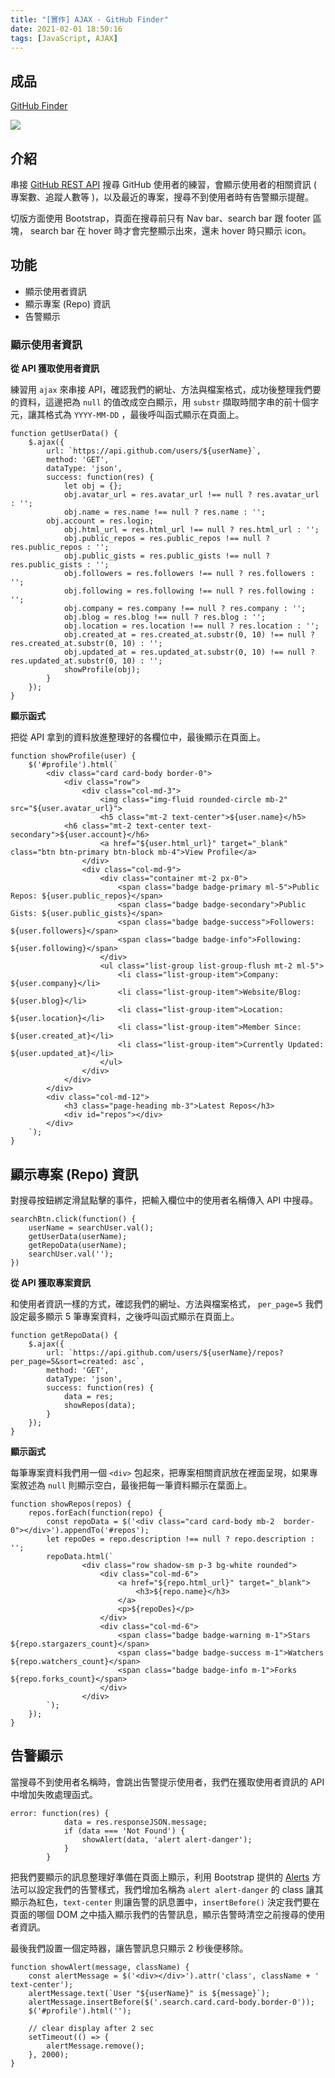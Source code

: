```yaml
---
title: "[實作] AJAX - GitHub Finder"
date: 2021-02-01 18:50:16
tags: [JavaScript, AJAX]
---
```

## 成品

[GitHub Finder](https://mjeddie.github.io/JavaScript-Projects/Github_Finder/index.html)

![](https://i.imgur.com/hzdnvFR.png)

## 介紹

串接 [GitHub REST API](https://docs.github.com/en/rest) 搜尋 GitHub 使用者的練習，會顯示使用者的相關資訊 ( 專案數、追蹤人數等 )，以及最近的專案，搜尋不到使用者時有告警顯示提醒。
<!-- more -->
切版方面使用 Bootstrap，頁面在搜尋前只有 Nav bar、search bar 跟 footer 區塊， search bar 在 hover 時才會完整顯示出來，還未 hover 時只顯示 icon。

## 功能

* 顯示使用者資訊
* 顯示專案 (Repo) 資訊
* 告警顯示


### 顯示使用者資訊

**從 API 獲取使用者資訊**

練習用 `ajax` 來串接 API，確認我們的網址、方法與檔案格式，成功後整理我們要的資料，這邊把為 `null` 的值改成空白顯示，用 `substr` 擷取時間字串的前十個字元，讓其格式為 `YYYY-MM-DD` ，最後呼叫函式顯示在頁面上。

```javascript=
function getUserData() {
    $.ajax({
        url: `https://api.github.com/users/${userName}`,
        method: 'GET',
        dataType: 'json',
        success: function(res) {
            let obj = {};
            obj.avatar_url = res.avatar_url !== null ? res.avatar_url : '';
            obj.name = res.name !== null ? res.name : '';
	    obj.account = res.login;
            obj.html_url = res.html_url !== null ? res.html_url : '';
            obj.public_repos = res.public_repos !== null ? res.public_repos : '';
            obj.public_gists = res.public_gists !== null ? res.public_gists : '';
            obj.followers = res.followers !== null ? res.followers : '';
            obj.following = res.following !== null ? res.following : '';
            obj.company = res.company !== null ? res.company : '';
            obj.blog = res.blog !== null ? res.blog : '';
            obj.location = res.location !== null ? res.location : '';
            obj.created_at = res.created_at.substr(0, 10) !== null ? res.created_at.substr(0, 10) : '';
            obj.updated_at = res.updated_at.substr(0, 10) !== null ? res.updated_at.substr(0, 10) : '';
            showProfile(obj);
        }
    });
}
```

**顯示函式**

把從 API 拿到的資料放進整理好的各欄位中，最後顯示在頁面上。

```javascript=
function showProfile(user) {
    $('#profile').html(`
        <div class="card card-body border-0">
            <div class="row">
                <div class="col-md-3">
                    <img class="img-fluid rounded-circle mb-2" src="${user.avatar_url}">
                    <h5 class="mt-2 text-center">${user.name}</h5>
 		    <h6 class="mt-2 text-center text-secondary">${user.account}</h6>
                    <a href="${user.html_url}" target="_blank" class="btn btn-primary btn-block mb-4">View Profile</a>
                </div>
                <div class="col-md-9">
                    <div class="container mt-2 px-0">
                        <span class="badge badge-primary ml-5">Public Repos: ${user.public_repos}</span>
                        <span class="badge badge-secondary">Public Gists: ${user.public_gists}</span>
                        <span class="badge badge-success">Followers: ${user.followers}</span>
                        <span class="badge badge-info">Following: ${user.following}</span>
                    </div>
                    <ul class="list-group list-group-flush mt-2 ml-5">
                        <li class="list-group-item">Company: ${user.company}</li>
                        <li class="list-group-item">Website/Blog: ${user.blog}</li>
                        <li class="list-group-item">Location: ${user.location}</li>
                        <li class="list-group-item">Member Since: ${user.created_at}</li>
                        <li class="list-group-item">Currently Updated: ${user.updated_at}</li>
                    </ul>
                </div>
            </div>
        </div>
        <div class="col-md-12">
            <h3 class="page-heading mb-3">Latest Repos</h3>
            <div id="repos"></div>
        </div>
    `);
}
```

## 顯示專案 (Repo) 資訊

對搜尋按鈕綁定滑鼠點擊的事件，把輸入欄位中的使用者名稱傳入 API 中搜尋。

```javascript=
searchBtn.click(function() {
    userName = searchUser.val();
    getUserData(userName);
    getRepoData(userName);
    searchUser.val('');
})
```

**從 API 獲取專案資訊**

和使用者資訊一樣的方式，確認我們的網址、方法與檔案格式， `per_page=5` 我們設定最多顯示 5 筆專案資料，之後呼叫函式顯示在頁面上。

```javascript=
function getRepoData() {
    $.ajax({
        url: `https://api.github.com/users/${userName}/repos?per_page=5&sort=created: asc`,
        method: 'GET',
        dataType: 'json',
        success: function(res) {
            data = res;
            showRepos(data);
        }
    });
}
```

**顯示函式**

每筆專案資料我們用一個 `<div>` 包起來，把專案相關資訊放在裡面呈現，如果專案敘述為 `null` 則顯示空白，最後把每一筆資料顯示在葉面上。

```javascript=
function showRepos(repos) {
    repos.forEach(function(repo) {
        const repoData = $('<div class="card card-body mb-2  border-0"></div>').appendTo('#repos');
        let repoDes = repo.description !== null ? repo.description : '';
        repoData.html(`
                <div class="row shadow-sm p-3 bg-white rounded">
                    <div class="col-md-6">
                        <a href="${repo.html_url}" target="_blank">
                            <h3>${repo.name}</h3>
                        </a>
                        <p>${repoDes}</p>
                    </div>
                    <div class="col-md-6">
                        <span class="badge badge-warning m-1">Stars ${repo.stargazers_count}</span>
                        <span class="badge badge-success m-1">Watchers ${repo.watchers_count}</span>
                        <span class="badge badge-info m-1">Forks ${repo.forks_count}</span>
                    </div>
                </div>
        `);
    });
}
```

## 告警顯示

當搜尋不到使用者名稱時，會跳出告警提示使用者，我們在獲取使用者資訊的 API 中增加失敗處理函式。

```javascript=
error: function(res) {
            data = res.responseJSON.message;
            if (data === 'Not Found') {
                showAlert(data, 'alert alert-danger');
            }
        }
```

把我們要顯示的訊息整理好準備在頁面上顯示，利用 Bootstrap 提供的 [Alerts](https://getbootstrap.com/docs/4.0/components/alerts/) 方法可以設定我們的告警樣式，我們增加名稱為 `alert alert-danger` 的 class 讓其顯示為紅色，`text-center` 則讓告警的訊息置中，`insertBefore()` 決定我們要在頁面的哪個 DOM 之中插入顯示我們的告警訊息，顯示告警時清空之前搜尋的使用者資訊。

最後我們設置一個定時器，讓告警訊息只顯示 2 秒後便移除。

```javascript=
function showAlert(message, className) {
    const alertMessage = $('<div></div>').attr('class', className + ' text-center');
    alertMessage.text(`User "${userName}" is ${message}`);
    alertMessage.insertBefore($('.search.card.card-body.border-0'));
    $('#profile').html('');
    
    // clear display after 2 sec
    setTimeout(() => {
        alertMessage.remove();
    }, 2000);
}
```